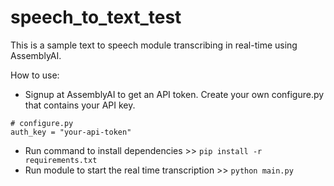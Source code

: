 # speech_to_text_test

This is a sample text to speech module transcribing in real-time using AssemblyAI.

How to use:
* Signup at AssemblyAI to get an API token. Create your own configure.py that contains your API key.
```
# configure.py
auth_key = "your-api-token"
```
* Run command to install dependencies >> `pip install -r requirements.txt`
* Run module to start the real time transcription >> `python main.py`